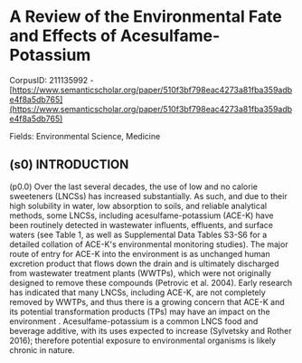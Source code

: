 # A Review of the Environmental Fate and Effects of Acesulfame-Potassium

CorpusID: 211135992 - [https://www.semanticscholar.org/paper/510f3bf798eac4273a81fba359adbe4f8a5db765](https://www.semanticscholar.org/paper/510f3bf798eac4273a81fba359adbe4f8a5db765)

Fields: Environmental Science, Medicine

## (s0) INTRODUCTION
(p0.0) Over the last several decades, the use of low and no calorie sweeteners (LNCSs) has increased substantially. As such, and due to their high solubility in water, low absorption to soils, and reliable analytical methods, some LNCSs, including acesulfame-potassium (ACE-K) have been routinely detected in wastewater influents, effluents, and surface waters (see Table 1, as well as Supplemental Data Tables S3-S6 for a detailed collation of ACE-K's environmental monitoring studies). The major route of entry for ACE-K into the environment is as unchanged human excretion product that flows down the drain and is ultimately discharged from wastewater treatment plants (WWTPs), which were not originally designed to remove these compounds (Petrovic et al. 2004). Early research has indicated that many LNCSs, including ACE-K, are not completely removed by WWTPs, and thus there is a growing concern that ACE-K and its potential transformation products (TPs) may have an impact on the environment . Acesulfame-potassium is a common LNCS food and beverage additive, with its uses expected to increase (Sylvetsky and Rother 2016); therefore potential exposure to environmental organisms is likely chronic in nature.
